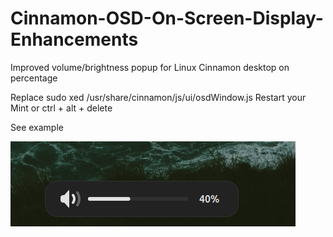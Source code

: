 # Cinnamon-OSD-On-Screen-Display-Enhancements
Improved volume/brightness popup for Linux Cinnamon desktop on percentage

Replace sudo xed /usr/share/cinnamon/js/ui/osdWindow.js
Restart your Mint or ctrl + alt + delete 

See example

![alt text](https://github.com/shtabskiy/Cinnamon-OSD-On-Screen-Display-Enhancements/blob/main/example.png)

